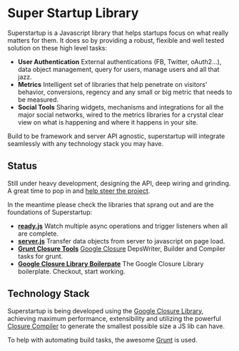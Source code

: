 # Super Startup Library

Superstartup is a Javascript library that helps startups focus on what really matters for them. It does so by providing a robust, flexible and well tested solution on these high level tasks:

* **User Authentication** External authentications (FB, Twitter, oAuth2...), data object management, query for users, manage users and all that jazz.
* **Metrics** Intelligent set of libraries that help penetrate on visitors' behavior, conversions, regency and any small or big metric that needs to be measured.
* **Social Tools** Sharing widgets, mechanisms and integrations for all the major social networks, wired to the metrics libraries for a crystal clear view on what is happening and where it happens in your site.

Build to be framework and server API agnostic, superstartup will integrate seamlessly with any technology stack you may have.

## Status

Still under heavy development, designing the API, deep wiring and grinding. A great time to pop in and [help steer the project](https://github.com/thanpolas/superstartup/blob/master/backend/Docs/ssAPI.md).

In the meantime please check the libraries that sprang out and are the foundations of Superstartup:

* **[ready.js](https://github.com/thanpolas/server2js)** Watch multiple async operations and trigger listeners when all are complete.
* **[server.js](https://github.com/thanpolas/server2js)** Transfer data objects from server to javascript on page load.
* **[Grunt Closure Tools](https://github.com/thanpolas/grunt-closure-tools)** [Google Closure](https://developers.google.com/closure/library/) DepsWriter, Builder and Compiler tasks for grunt.
* **[Google Closure Library Boilerpate](https://github.com/thanpolas/closure-boilerplate)** The Google Closure Library boilerplate. Checkout, start working.


## Technology Stack

Superstartup is being developed using the [Google Closure Library](https://developers.google.com/closure/library/), achieving maximum performance, extensibility and utilizing the powerful [Closure Compiler](https://developers.google.com/closure/compiler/) to generate the smallest possible size a JS lib can have.

To help with automating build tasks, the awesome [Grunt](https://github.com/cowboy/grunt#readme) is used.

